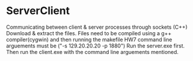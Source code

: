 # ServerClient
Communicating between client &amp; server processes through sockets (C++)
Download & extract the files. Files need to be compiled using a g++ compiler(cygwin) and then running the makefile
HW7 command line arguements must be ("-s 129.20.20.20 -p 1880")
Run the server.exe first. Then run the client.exe with the command line arguements mentioned.
